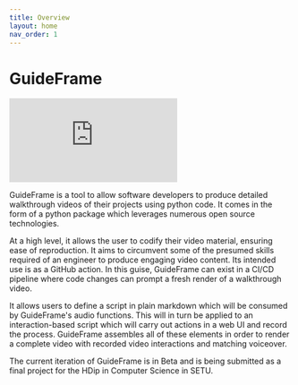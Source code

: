 ```yaml
---
title: Overview
layout: home
nav_order: 1
---
```


# GuideFrame

<iframe width="auto" height="auto" src="https://www.youtube.com/embed/EZVsS7ulclA?si=e6vvEdKAOXTbeTLe" title="YouTube video player" frameborder="0" allow="accelerometer; autoplay; clipboard-write; encrypted-media; gyroscope; picture-in-picture; web-share" referrerpolicy="strict-origin-when-cross-origin" allowfullscreen></iframe>

GuideFrame is a tool to allow software developers to produce detailed walkthrough videos of their projects using python code. It comes in the form of a python package which leverages numerous open source technologies. 

At a high level, it allows the user to codify their video material, ensuring ease of reproduction. It aims to circumvent some of the presumed skills required of an engineer to produce engaging video content.
Its intended use is as a GitHub action. In this guise, GuideFrame can exist in a CI/CD pipeline where code changes can prompt a fresh render of a walkthrough video. 

It allows users to define a script in plain markdown which will be consumed by GuideFrame's audio functions. This will in turn be applied to an interaction-based script which will carry out actions in a web UI and record the process. GuideFrame assembles all of these elements in order to render a complete video with recorded video interactions and matching voiceover.

The current iteration of GuideFrame is in Beta and is being submitted as a final project for the HDip in Computer Science in SETU.
